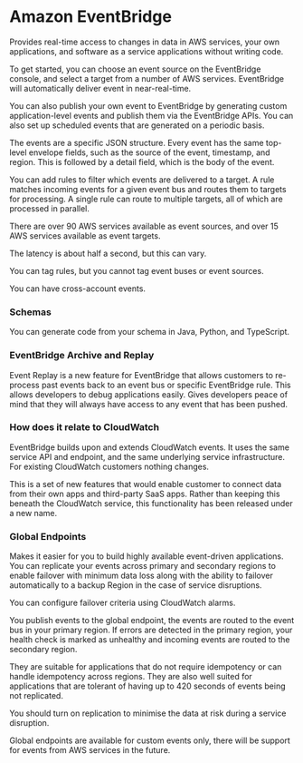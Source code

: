 # Amazon EventBridge

Provides real-time access to changes in data in AWS services, your own applications, and software as a service applications without writing code.

To get started, you can choose an event source on the EventBridge console, and select a target from a number of AWS services. EventBridge will automatically deliver event in near-real-time.

You can also publish your own event to EventBridge by generating custom application-level events and publish them via the EventBridge APIs. You can also set up scheduled events that are generated on a periodic basis.

The events are a specific JSON structure. Every event has the same top-level envelope fields, such as the source of the event, timestamp, and region. This is followed by a detail field, which is the body of the event.

You can add rules to filter which events are delivered to a target. A rule matches incoming events for a given event bus and routes them to targets for processing. A single rule can route to multiple targets, all of which are processed in parallel.

There are over 90 AWS services available as event sources, and over 15 AWS services available as event targets.

The latency is about half a second, but this can vary.

You can tag rules, but you cannot tag event buses or event sources.

You can have cross-account events.

### Schemas

You can generate code from your schema in Java, Python, and TypeScript.

### EventBridge Archive and Replay

Event Replay is a new feature for EventBridge that allows customers to re-process past events back to an event bus or specific EventBridge rule. This allows developers to debug applications easily. Gives developers peace of mind that they will always have access to any event that has been pushed.

### How does it relate to CloudWatch

EventBridge builds upon and extends CloudWatch events. It uses the same service API and endpoint, and the same underlying service infrastructure. For existing CloudWatch customers nothing changes.

This is a set of new features that would enable customer to connect data from their own apps and third-party SaaS apps. Rather than keeping this beneath the CloudWatch service, this functionality has been released under a new name.

### Global Endpoints

Makes it easier for you to build highly available event-driven applications. You can replicate your events across primary and secondary regions to enable failover with minimum data loss along with the ability to failover automatically to a backup Region in the case of service disruptions.

You can configure failover criteria using CloudWatch alarms.

You publish events to the global endpoint, the events are routed to the event bus in your primary region. If errors are detected in the primary region, your health check is marked as unhealthy and incoming events are routed to the secondary region.

They are suitable for applications that do not require idempotency or can handle idempotency across regions. They are also well suited for applications that are tolerant of having up to 420 seconds of events being not replicated.

You should turn on replication to minimise the data at risk during a service disruption.

Global endpoints are available for custom events only, there will be support for events from AWS services in the future.
